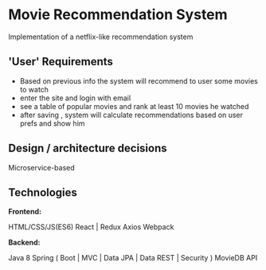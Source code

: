 # Movie Recommendation System 

Implementation of a netflix-like recommendation system 

## 'User' Requirements
* Based on previous info the system will recommend to user some movies to watch 
* enter the site and login with email
* see a table of popular movies and rank at least 10 movies he watched 
* after saving , system will calculate recommendations based on user prefs and show him 


## Design / architecture decisions

Microservice-based

## Technologies

**Frontend:** 

HTML/CSS/JS(ES6)
React | Redux 
Axios
Webpack

**Backend:**

Java 8
Spring ( Boot | MVC | Data JPA | Data REST | Security ) 
MovieDB API
